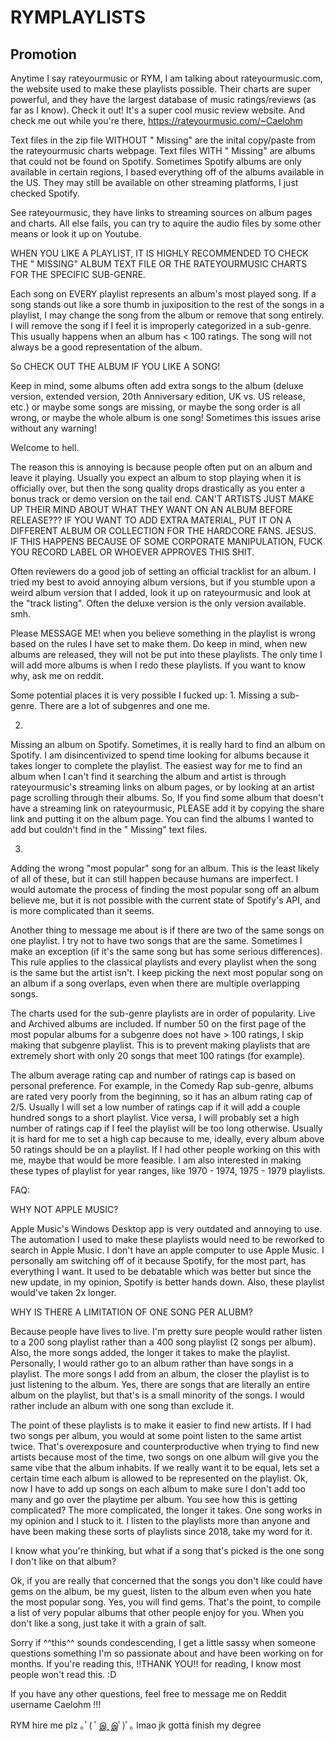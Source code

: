 # RYMPLAYLISTS

## Promotion
Anytime I say rateyourmusic or RYM, I am talking about rateyourmusic.com,
the website used to make these playlists possible. Their charts are super
powerful, and they have the largest database of music ratings/reviews 
(as far as I know). Check it out! It's a super cool music review website. 
And check me out while you're there, https://rateyourmusic.com/~Caelohm
		
Text files in the zip file WITHOUT " Missing" are the inital copy/paste 
from the rateyourmusic charts webpage. Text files WITH " Missing" are albums that 
could not be found on Spotify. Sometimes Spotify albums are only available in 
certain regions, I based everything off of the albums available in the US. They 
may still be available on other streaming platforms, I just checked Spotify.

See rateyourmusic, they have links to streaming sources on album
pages and charts. All else fails, you can try to aquire the audio files by
some other means or look it up on Youtube.

WHEN YOU LIKE A PLAYLIST, IT IS HIGHLY RECOMMENDED TO CHECK THE " MISSING" ALBUM 
TEXT FILE OR THE RATEYOURMUSIC CHARTS FOR THE SPECIFIC SUB-GENRE.

Each song on EVERY playlist represents an album's most played song. If 
a song stands out like a sore thumb in juxiposition to the rest of the songs in 
a playlist, I may change the song from the album or remove that song entirely. 
I will remove the song if I feel it is improperly categorized in a sub-genre.
This usually happens when an album has < 100 ratings. The song will not always 
be a good representation of the album.

So CHECK OUT THE ALBUM IF YOU LIKE A SONG!

Keep in mind, some albums often add extra songs to the album (deluxe 
version, extended version, 20th Anniversary edition, UK vs. US release, etc.) 
or maybe some songs are missing, or maybe the song order is all wrong, or maybe 
the whole album is one song! Sometimes this issues arise without any warning! 
		
Welcome to hell.

The reason this is annoying is because people often put on an album 
and leave it playing. Usually you expect an album to stop playing when it is 
officially over, but then the song quality drops drastically as you enter a 
bonus track or demo version on the tail end. CAN'T ARTISTS JUST MAKE UP THEIR 
MIND ABOUT WHAT THEY WANT ON AN ALBUM BEFORE RELEASE??? IF YOU WANT TO ADD 
EXTRA MATERIAL, PUT IT ON A DIFFERENT ALBUM OR COLLECTION FOR THE HARDCORE FANS. 
JESUS.
IF THIS HAPPENS BECAUSE OF SOME CORPORATE MANIPULATION, FUCK YOU RECORD LABEL OR
WHOEVER APPROVES THIS SHIT.

Often reviewers do a good job of setting an official tracklist for an album. 
I tried my best to avoid annoying album versions, but if you stumble upon a
weird album version that I added, look it up on rateyourmusic and look at the "track
listing". Often the deluxe version is the only version available. smh.

Please MESSAGE ME! when you believe something in the playlist is wrong 
based on the rules I have set to make them. Do keep in mind, when new albums are
released, they will not be put into these playlists. The only time I will add
more albums is when I redo these playlists. If you want to know why, ask
me on reddit.

Some potential places it is very possible I fucked up:
1.
Missing a sub-genre. There are a lot of subgenres and one me.

2.
Missing an album on Spotify. Sometimes, it is really hard to find an album on
Spotify. I am disincentivized to spend time looking for albums because it takes
longer to complete the playlist. The easiest way for me to find an album when 
I can't find it searching the album and artist is through rateyourmusic's 
streaming links on album pages, or by looking at an artist page scrolling 
through their albums. So, If you find some album that doesn't have a streaming 
link on rateyourmusic, PLEASE add it by copying the share link and putting it 
on the album page. You can find the albums I wanted to add but couldn't find in
the " Missing" text files.

3.
Adding the wrong "most popular" song for an album. This is the least likely of all
of these, but it can still happen because humans are imperfect. I would automate 
the process of finding the most popular song off an album believe me, but it is 
not possible with the current state of Spotify's API, and is more complicated than 
it seems.

Another thing to message me about is if there are two of the same songs
on one playlist. I try not to have two songs that are the same. Sometimes I make
an exception (if it's the same song but has some serious differences). This
rule applies to the classical playlists and every playlist when the song is the same 
but the artist isn't. I keep picking the next most popular song on an album if a song
overlaps, even when there are multiple overlapping songs.

The charts used for the sub-genre playlists are in order of popularity.
Live and Archived albums are included. If number 50 on the first page of the most
popular albums for a subgenre does not have > 100 ratings, I skip making that 
subgenre playlist. This is to prevent making playlists that are extremely short 
with only 20 songs that meet 100 ratings (for example).

The album average rating cap and number of ratings cap is based on 
personal preference. For example, in the Comedy Rap sub-genre, albums are rated 
very poorly from the beginning, so it has an album rating cap of 2/5.
Usually I will set a low number of ratings cap if it will add a couple hundred 
songs to a short playlist. Vice versa, I will probably set a high number of ratings 
cap if I feel the playlist will be too long otherwise. Usually it is hard for me to 
set a high cap because to me, ideally, every album above 50 ratings should be on 
a playlist. If I had other people working on this with me, maybe that would be more
feasible. I am also interested in making these types of playlist for year ranges, like
1970 - 1974, 1975 - 1979 playlists.


FAQ:

WHY NOT APPLE MUSIC?

Apple Music's Windows Desktop app is very outdated and annoying to use.
The automation I used to make these playlists would need to be reworked to search
in Apple Music. I don't have an apple computer to use Apple Music. I personally am
switching off of it because Spotify, for the most part, has everything I want. It
used to be debatable which was better but since the new update, in my opinion, 
Spotify is better hands down. Also, these playlist would've taken 2x longer.

WHY IS THERE A LIMITATION OF ONE SONG PER ALUBM?

Because people have lives to live. I'm pretty sure people would rather 
listen to a 200 song playlist rather than a 400 song playlist (2 songs per album).
Also, the more songs added, the longer it takes to make the playlist. Personally, 
I would rather go to an album rather than have songs in a playlist. The more 
songs I add from an album, the closer the playlist is to just listening to the album. 
Yes, there are songs that are literally an entire album on the playlist, but that's is 
a small minority of the songs. I would rather include an album with one song than exclude it.

The point of these playlists is to make it easier to find new artists. If 
I had two songs per album, you would at some point listen to the same artist twice.
That's overexposure and counterproductive when trying to find new artists because 
most of the time, two songs on one album will give you the same vibe that the album 
inhabits. If we really want it to be equal, lets set a certain time each album is 
allowed to be represented on the playlist. Ok, now I have to add up songs on each 
album to make sure I don't add too many and go over the playtime per album. You see 
how this is getting complicated? The more complicated, the longer it takes. 
One song works in my opinion and I stuck to it. 
I listen to the playlists more than anyone and have been making these sorts of
playlists since 2018, take my word for it. 

I know what you're thinking, but what if a song that's picked is the one song 
I don't like on that album?

Ok, if you are really that concerned that the songs you don't like could have gems on 
the album, be my guest, listen to the album even when you hate the most popular song. Yes, 
you will find gems. That's the point, to compile a list of very popular albums that other
people enjoy for you. When you don't like a song, just take it with a grain of salt.

Sorry if ^^this^^ sounds condescending, I get a little sassy when someone questions 
something I'm so passionate about and have been working on for months. If you're reading this, 
!!THANK YOU!! for reading, I know most people won't read this. :D

If you have any other questions, feel free to message me on Reddit username Caelohm !!!


RYM hire me plz ｡ﾟ( ﾟஇ‸இﾟ)ﾟ｡ lmao jk gotta finish my degree
